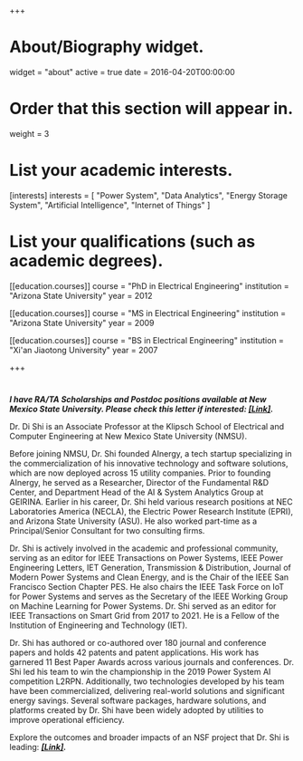 +++
# About/Biography widget.
widget = "about"
active = true
date = 2016-04-20T00:00:00

# Order that this section will appear in.
weight = 3

# List your academic interests.
[interests]
  interests = [
    "Power System",
    "Data Analytics",
    "Energy Storage System",
    "Artificial Intelligence",
    "Internet of Things"
  ]

# List your qualifications (such as academic degrees).
[[education.courses]]
  course = "PhD in Electrical Engineering"
  institution = "Arizona State University"
  year = 2012

[[education.courses]]
  course = "MS in Electrical Engineering"
  institution = "Arizona State University"
  year = 2009

[[education.courses]]
  course = "BS in Electrical Engineering"
  institution = "Xi'an Jiaotong University"
  year = 2007
 
+++

# 
***I have RA/TA Scholarships and Postdoc positions available at New Mexico State University. Please check this letter if interested: <a href="https://www.dropbox.com/scl/fi/w5rjdj87n4bhtbrtmiwnr/Letter-to-prospective-student.pdf?rlkey=ci5xstl32wxjkjv5yzbolub05&dl=0" target="_blank"><strong><u>[Link]</u></strong></a>.***



Dr. Di Shi is an Associate Professor at the Klipsch School of Electrical and Computer Engineering at New Mexico State University (NMSU).

Before joining NMSU, Dr. Shi founded AInergy, a tech startup specializing in the commercialization of his innovative technology and software solutions, which are now deployed across 15 utility companies. Prior to founding AInergy, he served as a Researcher, Director of the Fundamental R&D Center, and Department Head of the AI & System Analytics Group at GEIRINA. Earlier in his career, Dr. Shi held various research positions at NEC Laboratories America (NECLA), the Electric Power Research Institute (EPRI), and Arizona State University (ASU). He also worked part-time as a Principal/Senior Consultant for two consulting firms.

Dr. Shi is actively involved in the academic and professional community, serving as an editor for IEEE Transactions on Power Systems, IEEE Power Engineering Letters, IET Generation, Transmission & Distribution, Journal of Modern Power Systems and Clean Energy, and is the Chair of the IEEE San Francisco Section Chapter PES. He also chairs the IEEE Task Force on IoT for Power Systems and serves as the Secretary of the IEEE Working Group on Machine Learning for Power Systems. Dr. Shi served as an editor for IEEE Transactions on Smart Grid from 2017 to 2021. He is a Fellow of the Institution of Engineering and Technology (IET).

Dr. Shi has authored or co-authored over 180 journal and conference papers and holds 42 patents and patent applications. His work has garnered 11 Best Paper Awards across various journals and conferences. Dr. Shi led his team to win the championship in the 2019 Power System AI competition L2RPN. Additionally, two technologies developed by his team have been commercialized, delivering real-world solutions and significant energy savings. Several software packages, hardware solutions, and platforms created by Dr. Shi have been widely adopted by utilities to improve operational efficiency.


Explore the outcomes and broader impacts of an NSF project that Dr. Shi is leading: ***<a href="https://digicares.net/" target="_blank"><strong><u>[Link]</u></strong></a>.***
